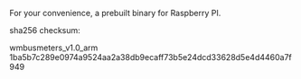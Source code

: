 
For your convenience, a prebuilt binary for Raspberry PI.

sha256 checksum:

wmbusmeters_v1.0_arm 1ba5b7c289e0974a9524aa2a38db9ecaff73b5e24dcd33628d5e4d4460a7f949
